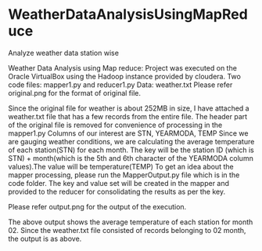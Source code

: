 # WeatherDataAnalysisUsingMapReduce
Analyze weather data station wise

Weather Data Analysis using Map reduce:
Project was executed on the Oracle VirtualBox using the Hadoop instance provided by cloudera.
Two code files: mapper1.py and reducer1.py
Data: weather.txt
Please refer original.png for the format of original file.
 
Since the original file for weather is about 252MB in size, I have attached a weather.txt file that has a few records from the entire file.
The header part of the original file is removed for convenience of processing in the mapper1.py
Columns of our interest are STN, YEARMODA, TEMP
Since we are gauging weather conditions, we are calculating the average temperature of each station(STN) for each month.
The key will be the station ID (which is STN) + month(which is the 5th and 6th character of the YEARMODA column values).The value will be temperature(TEMP)
To get an idea about the mapper processing, please run the MapperOutput.py file which is in the code folder.
The key and value set will be created in the mapper and provided to the reducer for consolidating the results as per the key.

Please refer output.png for the output of the execution.
 

The above output shows the average temperature of each station for month 02. Since the weather.txt file consisted of records belonging to 02 month, the output is as above.




